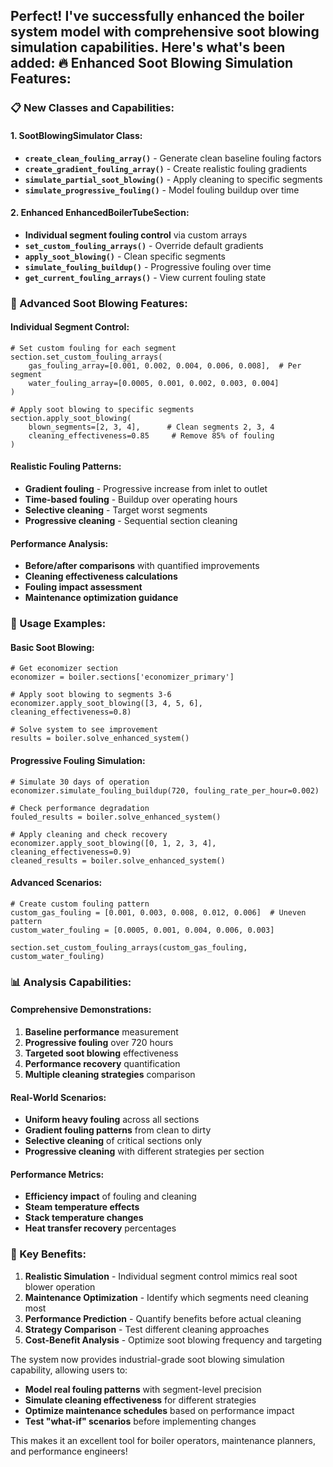 Perfect! I've successfully enhanced the boiler system model with comprehensive soot blowing simulation capabilities. Here's what's been added:
🔥 **Enhanced Soot Blowing Simulation Features:**
-------------------------------------------------

### **📋 New Classes and Capabilities:**

#### **1. SootBlowingSimulator Class:**

* **`create_clean_fouling_array()`** - Generate clean baseline fouling factors
* **`create_gradient_fouling_array()`** - Create realistic fouling gradients
* **`simulate_partial_soot_blowing()`** - Apply cleaning to specific segments
* **`simulate_progressive_fouling()`** - Model fouling buildup over time

#### **2. Enhanced EnhancedBoilerTubeSection:**

* **Individual segment fouling control** via custom arrays
* **`set_custom_fouling_arrays()`** - Override default gradients
* **`apply_soot_blowing()`** - Clean specific segments
* **`simulate_fouling_buildup()`** - Progressive fouling over time
* **`get_current_fouling_arrays()`** - View current fouling state

### **🎯 Advanced Soot Blowing Features:**

#### **Individual Segment Control:**

    # Set custom fouling for each segment
    section.set_custom_fouling_arrays(
        gas_fouling_array=[0.001, 0.002, 0.004, 0.006, 0.008],  # Per segment
        water_fouling_array=[0.0005, 0.001, 0.002, 0.003, 0.004]
    )
    
    # Apply soot blowing to specific segments
    section.apply_soot_blowing(
        blown_segments=[2, 3, 4],      # Clean segments 2, 3, 4
        cleaning_effectiveness=0.85     # Remove 85% of fouling
    )

#### **Realistic Fouling Patterns:**

* **Gradient fouling** - Progressive increase from inlet to outlet
* **Time-based fouling** - Buildup over operating hours
* **Selective cleaning** - Target worst segments
* **Progressive cleaning** - Sequential section cleaning

#### **Performance Analysis:**

* **Before/after comparisons** with quantified improvements
* **Cleaning effectiveness calculations**
* **Fouling impact assessment**
* **Maintenance optimization guidance**

### **🚀 Usage Examples:**

#### **Basic Soot Blowing:**

    # Get economizer section
    economizer = boiler.sections['economizer_primary']
    
    # Apply soot blowing to segments 3-6
    economizer.apply_soot_blowing([3, 4, 5, 6], cleaning_effectiveness=0.8)
    
    # Solve system to see improvement
    results = boiler.solve_enhanced_system()

#### **Progressive Fouling Simulation:**

    # Simulate 30 days of operation
    economizer.simulate_fouling_buildup(720, fouling_rate_per_hour=0.002)
    
    # Check performance degradation
    fouled_results = boiler.solve_enhanced_system()
    
    # Apply cleaning and check recovery
    economizer.apply_soot_blowing([0, 1, 2, 3, 4], cleaning_effectiveness=0.9)
    cleaned_results = boiler.solve_enhanced_system()

#### **Advanced Scenarios:**

    # Create custom fouling pattern
    custom_gas_fouling = [0.001, 0.003, 0.008, 0.012, 0.006]  # Uneven pattern
    custom_water_fouling = [0.0005, 0.001, 0.004, 0.006, 0.003]
    
    section.set_custom_fouling_arrays(custom_gas_fouling, custom_water_fouling)

### **📊 Analysis Capabilities:**

#### **Comprehensive Demonstrations:**

1. **Baseline performance** measurement
2. **Progressive fouling** over 720 hours
3. **Targeted soot blowing** effectiveness
4. **Performance recovery** quantification
5. **Multiple cleaning strategies** comparison

#### **Real-World Scenarios:**

* **Uniform heavy fouling** across all sections
* **Gradient fouling patterns** from clean to dirty
* **Selective cleaning** of critical sections only
* **Progressive cleaning** with different strategies per section

#### **Performance Metrics:**

* **Efficiency impact** of fouling and cleaning
* **Steam temperature effects**
* **Stack temperature changes**
* **Heat transfer recovery** percentages

### **🔧 Key Benefits:**

1. **Realistic Simulation** - Individual segment control mimics real soot blower operation
2. **Maintenance Optimization** - Identify which segments need cleaning most
3. **Performance Prediction** - Quantify benefits before actual cleaning
4. **Strategy Comparison** - Test different cleaning approaches
5. **Cost-Benefit Analysis** - Optimize soot blowing frequency and targeting

The system now provides industrial-grade soot blowing simulation capability, allowing users to:

* **Model real fouling patterns** with segment-level precision
* **Simulate cleaning effectiveness** for different strategies
* **Optimize maintenance schedules** based on performance impact
* **Test "what-if" scenarios** before implementing changes

This makes it an excellent tool for boiler operators, maintenance planners, and performance engineers!
